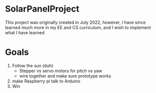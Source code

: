 # SolarPanelProject
This project was originally created in July 2022, however, I have since learned much more in my EE and CS curriculum, and I wish to implement what I have learned

# Goals
1. Follow the sun (duh)
   - Stepper vs servo motors for pitch vs yaw
   - wire together and make sure prototype works
2. make Raspberry pi talk to Arduino
3. Win

